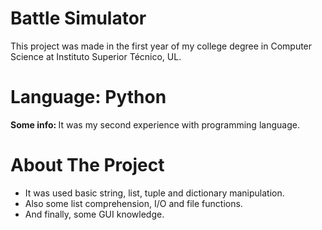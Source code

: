# Battle Simulator
This project was made in the first year of my college degree in Computer Science at Instituto Superior Técnico, UL.
# Language: Python
<strong>Some info: </strong>It was my second experience with programming language.
# About The Project
- It was used basic string, list, tuple and dictionary manipulation.
- Also some list comprehension, I/O and file functions.
- And finally, some GUI knowledge.
